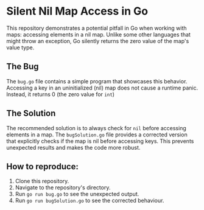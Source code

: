 # Silent Nil Map Access in Go

This repository demonstrates a potential pitfall in Go when working with maps: accessing elements in a nil map. Unlike some other languages that might throw an exception, Go silently returns the zero value of the map's value type.

## The Bug

The `bug.go` file contains a simple program that showcases this behavior.  Accessing a key in an uninitialized (nil) map does not cause a runtime panic.  Instead, it returns 0 (the zero value for `int`)

## The Solution

The recommended solution is to always check for `nil` before accessing elements in a map.  The `bugSolution.go` file provides a corrected version that explicitly checks if the map is nil before accessing keys.  This prevents unexpected results and makes the code more robust.

## How to reproduce:

1. Clone this repository.
2. Navigate to the repository's directory.
3. Run `go run bug.go` to see the unexpected output.
4. Run `go run bugSolution.go` to see the corrected behaviour.
